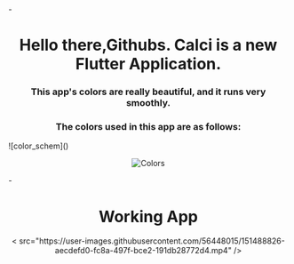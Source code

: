 -<h1 align="center">Hello there,Githubs. Calci is a new Flutter Application.</h1>
<h3 align="center">This app's colors are really beautiful, and it runs very smoothly. </h3>
<h3 align="center">The colors used in this app are as follows: </h3>
![color_schem]()
<p align="center"> <img src="https://user-images.githubusercontent.com/56448015/151486983-6e03c61a-a290-43da-8aef-38c8b0c69cd1.png" alt="Colors" /> </p>
-<h1 align="center">Working App</h1>

<p align="center"> < src="https://user-images.githubusercontent.com/56448015/151488826-aecdefd0-fc8a-497f-bce2-191db28772d4.mp4" /> </p>












